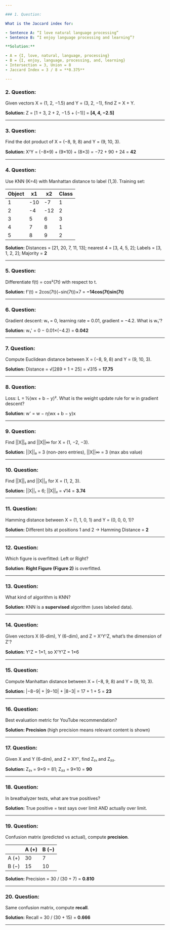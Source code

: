 ```yaml
---

### 1. Question:

What is the Jaccard index for:

- Sentence A: “I love natural language processing”
- Sentence B: “I enjoy language processing and learning”?

**Solution:**

- A = {I, love, natural, language, processing}
- B = {I, enjoy, language, processing, and, learning}
- Intersection = 3, Union = 8
- Jaccard Index = 3 / 8 = **0.375**

---
```


### 2. Question:

Given vectors X = (1, 2, −1.5) and Y = (3, 2, −1), find Z = X + Y.

**Solution:**
Z = \[1 + 3, 2 + 2, −1.5 + (−1)] = **\[4, 4, −2.5]**

---

### 3. Question:

Find the dot product of X = (−8, 9, 8) and Y = (9, 10, 3).

**Solution:**
XᵀY = (−8×9) + (9×10) + (8×3) = −72 + 90 + 24 = **42**

---

### 4. Question:

Use KNN (K=4) with Manhattan distance to label (1,3). Training set:

| Object | x1  | x2  | Class |
| ------ | --- | --- | ----- |
| 1      | -10 | -7  | 1     |
| 2      | -4  | -12 | 2     |
| 3      | 5   | 6   | 3     |
| 4      | 7   | 8   | 1     |
| 5      | 8   | 9   | 2     |

**Solution:**
Distances = \[21, 20, 7, 11, 13]; nearest 4 = \[3, 4, 5, 2]; Labels = \[3, 1, 2, 2]; Majority = **2**

---

### 5. Question:

Differentiate f(t) = cos²(7t) with respect to t.

**Solution:**
f'(t) = 2cos(7t)(−sin(7t))×7 = **−14cos(7t)sin(7t)**

---

### 6. Question:

Gradient descent: w₁ = 0, learning rate = 0.01, gradient = −4.2. What is w₁'?

**Solution:**
w₁' = 0 − 0.01×(−4.2) = **0.042**

---

### 7. Question:

Compute Euclidean distance between X = (−8, 9, 8) and Y = (9, 10, 3).

**Solution:**
Distance = √\[289 + 1 + 25] = √315 = **17.75**

---

### 8. Question:

Loss: L = ½(wx + b − y)². What is the weight update rule for w in gradient descent?

**Solution:**
w' = w − η(wx + b − y)x

---

### 9. Question:

Find ||X||₀ and ||X||∞ for X = (1, −2, −3).

**Solution:**
||X||₀ = 3 (non-zero entries), ||X||∞ = 3 (max abs value)

---

### 10. Question:

Find ||X||₁ and ||X||₂ for X = (1, 2, 3).

**Solution:**
||X||₁ = 6; ||X||₂ = √14 = **3.74**

---

### 11. Question:

Hamming distance between X = (1, 1, 0, 1) and Y = (0, 0, 0, 1)?

**Solution:**
Different bits at positions 1 and 2 → Hamming Distance = **2**

---

### 12. Question:

Which figure is overfitted: Left or Right?

**Solution:**
**Right Figure (Figure 2)** is overfitted.

---

### 13. Question:

What kind of algorithm is KNN?

**Solution:**
KNN is a **supervised** algorithm (uses labeled data).

---

### 14. Question:

Given vectors X (6-dim), Y (6-dim), and Z = XᵀYᵀZ, what’s the dimension of Z'?

**Solution:**
YᵀZ = 1×1, so XᵀYᵀZ = 1×6

---

### 15. Question:

Compute Manhattan distance between X = (−8, 9, 8) and Y = (9, 10, 3).

**Solution:**
|−8−9| + |9−10| + |8−3| = 17 + 1 + 5 = **23**

---

### 16. Question:

Best evaluation metric for YouTube recommendation?

**Solution:**
**Precision** (high precision means relevant content is shown)

---

### 17. Question:

Given X and Y (6-dim), and Z = XYᵀ, find Z₂₁ and Z₂₂.

**Solution:**
Z₂₁ = 9×9 = 81; Z₂₂ = 9×10 = **90**

---

### 18. Question:

In breathalyzer tests, what are true positives?

**Solution:**
True positive = test says over limit AND actually over limit.

---

### 19. Question:

Confusion matrix (predicted vs actual), compute **precision**.

|       | A (+) | B (−) |
| ----- | ----- | ----- |
| A (+) | 30    | 7     |
| B (−) | 15    | 10    |

**Solution:**
Precision = 30 / (30 + 7) = **0.810**

---

### 20. Question:

Same confusion matrix, compute **recall**.

**Solution:**
Recall = 30 / (30 + 15) = **0.666**

---
